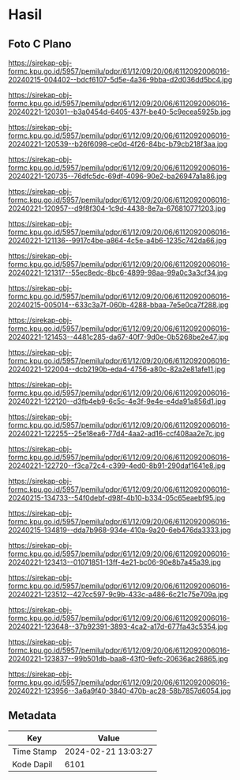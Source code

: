 # Hasil

## Foto C Plano

https://sirekap-obj-formc.kpu.go.id/5957/pemilu/pdpr/61/12/09/20/06/6112092006016-20240215-004402--bdcf6107-5d5e-4a36-9bba-d2d036dd5bc4.jpg

https://sirekap-obj-formc.kpu.go.id/5957/pemilu/pdpr/61/12/09/20/06/6112092006016-20240221-120301--b3a0454d-6405-437f-be40-5c9ecea5925b.jpg

https://sirekap-obj-formc.kpu.go.id/5957/pemilu/pdpr/61/12/09/20/06/6112092006016-20240221-120539--b26f6098-ce0d-4f26-84bc-b79cb218f3aa.jpg

https://sirekap-obj-formc.kpu.go.id/5957/pemilu/pdpr/61/12/09/20/06/6112092006016-20240221-120735--76dfc5dc-69df-4096-90e2-ba26947a1a86.jpg

https://sirekap-obj-formc.kpu.go.id/5957/pemilu/pdpr/61/12/09/20/06/6112092006016-20240221-120957--d9f8f304-1c9d-4438-8e7a-676810771203.jpg

https://sirekap-obj-formc.kpu.go.id/5957/pemilu/pdpr/61/12/09/20/06/6112092006016-20240221-121136--9917c4be-a864-4c5e-a4b6-1235c742da66.jpg

https://sirekap-obj-formc.kpu.go.id/5957/pemilu/pdpr/61/12/09/20/06/6112092006016-20240221-121317--55ec8edc-8bc6-4899-98aa-99a0c3a3cf34.jpg

https://sirekap-obj-formc.kpu.go.id/5957/pemilu/pdpr/61/12/09/20/06/6112092006016-20240215-005014--633c3a7f-060b-4288-bbaa-7e5e0ca7f288.jpg

https://sirekap-obj-formc.kpu.go.id/5957/pemilu/pdpr/61/12/09/20/06/6112092006016-20240221-121453--4481c285-da67-40f7-9d0e-0b5268be2e47.jpg

https://sirekap-obj-formc.kpu.go.id/5957/pemilu/pdpr/61/12/09/20/06/6112092006016-20240221-122004--dcb2190b-eda4-4756-a80c-82a2e81afe11.jpg

https://sirekap-obj-formc.kpu.go.id/5957/pemilu/pdpr/61/12/09/20/06/6112092006016-20240221-122120--d3fb4eb9-6c5c-4e3f-9e4e-e4da91a856d1.jpg

https://sirekap-obj-formc.kpu.go.id/5957/pemilu/pdpr/61/12/09/20/06/6112092006016-20240221-122255--25e18ea6-77d4-4aa2-ad16-ccf408aa2e7c.jpg

https://sirekap-obj-formc.kpu.go.id/5957/pemilu/pdpr/61/12/09/20/06/6112092006016-20240221-122720--f3ca72c4-c399-4ed0-8b91-290daf1641e8.jpg

https://sirekap-obj-formc.kpu.go.id/5957/pemilu/pdpr/61/12/09/20/06/6112092006016-20240215-134733--54f0debf-d98f-4b10-b334-05c65eaebf95.jpg

https://sirekap-obj-formc.kpu.go.id/5957/pemilu/pdpr/61/12/09/20/06/6112092006016-20240215-134819--dda7b968-934e-410a-9a20-6eb476da3333.jpg

https://sirekap-obj-formc.kpu.go.id/5957/pemilu/pdpr/61/12/09/20/06/6112092006016-20240221-123413--01071851-13ff-4e21-bc06-90e8b7a45a39.jpg

https://sirekap-obj-formc.kpu.go.id/5957/pemilu/pdpr/61/12/09/20/06/6112092006016-20240221-123512--427cc597-9c9b-433c-a486-6c21c75e709a.jpg

https://sirekap-obj-formc.kpu.go.id/5957/pemilu/pdpr/61/12/09/20/06/6112092006016-20240221-123648--37b92391-3893-4ca2-a17d-677fa43c5354.jpg

https://sirekap-obj-formc.kpu.go.id/5957/pemilu/pdpr/61/12/09/20/06/6112092006016-20240221-123837--99b501db-baa8-43f0-9efc-20636ac26865.jpg

https://sirekap-obj-formc.kpu.go.id/5957/pemilu/pdpr/61/12/09/20/06/6112092006016-20240221-123956--3a6a9f40-3840-470b-ac28-58b7857d6054.jpg


## Metadata

| Key        | Value               |
| ---------- | ------------------- |
| Time Stamp | 2024-02-21 13:03:27 |
| Kode Dapil | 6101                |




